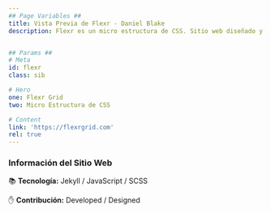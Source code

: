 ```yaml
---
## Page Variables ##
title: Vista Previa de Flexr - Daniel Blake
description: Flexr es un micro estructura de CSS. Sitio web diseñado y desarrollado por Daniel Blake.


## Params ##
# Meta
id: flexr
class: sib

# Hero
one: Flexr Grid
two: Micro Estructura de CSS

# Content
link: 'https://flexrgrid.com'
rel: true
---
```


### Información del Sitio Web

📚 <b>Tecnología:</b>  Jekyll / JavaScript / SCSS

✋ <b>Contribución:</b> Developed / Designed
